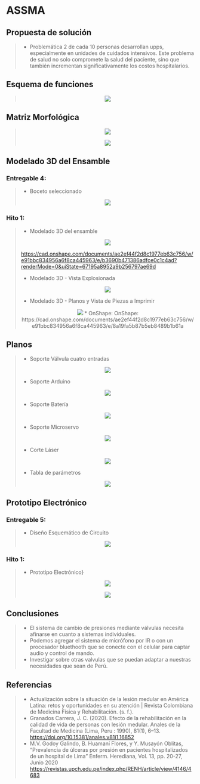 # ASSMA
## Propuesta de solución
> * Problemática
> 2 de cada 10 personas desarrollan upps, especialmente en unidades de cuidados intensivos. Este problema de salud no solo compromete la salud del paciente, sino que también incrementan significativamente los costos hospitalarios.
## Esquema de funciones 
> <p align="center"><img src="https://github.com/user-attachments/assets/172e940c-8734-454c-95fd-974f26e7e6db">
## Matriz Morfológica
> <p align="center"><img src="https://github.com/user-attachments/assets/36f3b35e-29bf-4fae-b107-ac50bbfa91d2">
> <p align="center"><img src="https://github.com/user-attachments/assets/a7c73342-97b3-4817-a4b5-3c32f5f679d6">
## Modelado 3D del Ensamble
### Entregable 4:
> * Boceto seleccionado
> <p align="center"><img src="https://github.com/user-attachments/assets/395e8de5-11c6-43de-b535-e938884e2214">
### Hito 1:
> * Modelado 3D del ensamble
> <p align="center"><img src="https://github.com/user-attachments/assets/1e332557-d179-4af6-8b99-bfc7883aea43">
>
>  https://cad.onshape.com/documents/ae2ef44f2d8c1977eb63c756/w/e91bbc834956a6f8ca445963/e/b3690b471386adfce0c1c4ad?renderMode=0&uiState=67195a8952a9b256797ae69d
>
>  * Modelado 3D - Vista Explosionada
> <p align="center"><img src="https://github.com/user-attachments/assets/b6ccf66e-44f8-4eff-889e-4f3810d1934a">
>
>  * Modelado 3D - Planos y Vista de Piezas a Imprimir
> <p align="center"><img src="https://github.com/user-attachments/assets/7ca902ee-afc0-429d-9478-1dac7992542c">
> * OnShape: OnShape: https://cad.onshape.com/documents/ae2ef44f2d8c1977eb63c756/w/e91bbc834956a6f8ca445963/e/8a19fa5b87b5eb8489b1b61a

## Planos
> * Soporte Válvula cuatro entradas
>   
> <p align="center"><img src="https://github.com/user-attachments/assets/71280a21-c387-4c02-ac92-9ee88a1facc8">
>
>  * Soporte Arduino
> <p align="center"><img src="https://github.com/user-attachments/assets/0e6f8292-1cc3-4b00-890e-c15fdf17cf93">
>
>  * Soporte Batería 
> <p align="center"><img src="https://github.com/user-attachments/assets/e5761308-98bf-4d20-9bfe-0afbf6553bf9">
>
>  * Soporte Microservo
> <p align="center"><img src="https://github.com/user-attachments/assets/746c37c4-8228-4a73-9b1d-6a8a74c4ed3c">
>
>  * Corte Láser
> <p align="center"><img src="https://github.com/user-attachments/assets/d8608fbb-68b7-4307-9312-e61b06be372f"> 
>
>  * Tabla de parámetros
> <p align="center"><img src="https://github.com/user-attachments/assets/8a8ce8d7-0dd2-4067-a858-8ab7f26f3642">

## Prototipo Electrónico
### Entregable 5: 
> * Diseño Esquemático de Circuito
> <p align="center"><img src="https://github.com/user-attachments/assets/2ab3e275-054f-453f-8110-692ace6dc029">

### Hito 1:
> * Prototipo Electrónico}
> <p align="center"><img src="https://github.com/user-attachments/assets/796d6619-6c69-41a1-a226-9cd5ac5118b7">
> <p align="center"><img src="https://github.com/user-attachments/assets/e0d2f32f-eff8-4ca4-9f6f-60b6e1f312ea">
## Conclusiones
> * El sistema de cambio de presiones mediante válvulas necesita afinarse en cuanto a sistemas individuales.
> * Podemos agregar el sistema de micrófono por IR o con un procesador bluethooth que se conecte con el celular para captar audio y control de mando.
> * Investigar sobre otras valvulas que se puedan adaptar a nuestras necesidades que sean de Perú.
## Referencias
> * Actualización sobre la situación de la lesión medular en América Latina: retos y oportunidades en su atención | Revista Colombiana de Medicina Física y Rehabilitación. (s. f.).
> * Granados Carrera, J. C. (2020). Efecto de la rehabilitación en la calidad de vida de personas con lesión medular. Anales de la Facultad de Medicina (Lima, Peru : 1990), 81(1), 6–13. https://doi.org/10.15381/anales.v81i1.16852
> * M.V. Godoy Galindo, B. Huamaní Flores, y Y. Musayón Oblitas, “Prevalencia de úlceras por presión en pacientes hospitalizados de un hospital de Lima” Enferm. Herediana, Vol. 13, pp. 20-27, Junio 2020 https://revistas.upch.edu.pe/index.php/RENH/article/view/4146/4683
